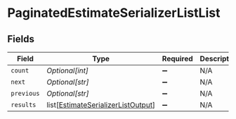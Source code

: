 # PaginatedEstimateSerializerListList


## Fields

| Field                                                                                     | Type                                                                                      | Required                                                                                  | Description                                                                               | Example                                                                                   |
| ----------------------------------------------------------------------------------------- | ----------------------------------------------------------------------------------------- | ----------------------------------------------------------------------------------------- | ----------------------------------------------------------------------------------------- | ----------------------------------------------------------------------------------------- |
| `count`                                                                                   | *Optional[int]*                                                                           | :heavy_minus_sign:                                                                        | N/A                                                                                       | 123                                                                                       |
| `next`                                                                                    | *Optional[str]*                                                                           | :heavy_minus_sign:                                                                        | N/A                                                                                       |                                                                                           |
| `previous`                                                                                | *Optional[str]*                                                                           | :heavy_minus_sign:                                                                        | N/A                                                                                       |                                                                                           |
| `results`                                                                                 | list[[EstimateSerializerListOutput](../../models/shared/estimateserializerlistoutput.md)] | :heavy_minus_sign:                                                                        | N/A                                                                                       |                                                                                           |